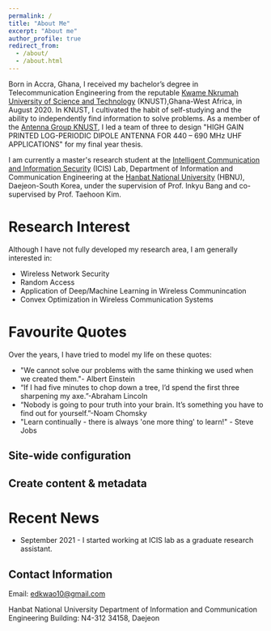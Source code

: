 ```yaml
---
permalink: /
title: "About Me"
excerpt: "About me"
author_profile: true
redirect_from: 
  - /about/
  - /about.html
---
```


Born in Accra, Ghana, I received my bachelor’s degree in Telecommunication Engineering from the reputable [Kwame Nkrumah University of Science and Technology](https://www.knust.edu.gh/) (KNUST),Ghana-West Africa, in August 2020. In KNUST, I cultivated the habit of self-studying and the ability to independently find information to solve problems. As a member of the [Antenna Group KNUST](https://antennagroupknust.com/), I led a team of three to design "HIGH GAIN PRINTED LOG-PERIODIC DIPOLE
ANTENNA FOR 440 – 690 MHz UHF APPLICATIONS" for my final year thesis.

I am currently a master's research student at the [Intelligent Communication and Information Security](https://sites.google.com/view/hbnu-icis/home?authuser=0) (ICIS) Lab, Department of Information and Communication Engineering at the [Hanbat National University](https://www.hanbat.ac.kr/eng/) (HBNU), Daejeon-South Korea, under the supervision of Prof. Inkyu Bang and co-supervised by Prof. Taehoon Kim. 

Research Interest
======
Although I have not fully developed my research area, I am generally interested in:
* Wireless Network Security
* Random Access
* Application of Deep/Machine Learning in Wireless Communincation
* Convex Optimization in Wireless Communication Systems


Favourite Quotes
======
Over the years, I have tried to model my life on these quotes:
* "We cannot solve our problems with the same thinking we used when we created them."- Albert Einstein
* “If I had five minutes to chop down a tree, I’d spend the first three sharpening my axe.”-Abraham Lincoln
* “Nobody is going to pour truth into your brain. It’s something you have to find out for yourself.”-Noam Chomsky
* "Learn continually - there is always 'one more thing' to learn!" - Steve Jobs

Site-wide configuration
------


Create content & metadata
------

Recent News
======
* September 2021 - I started working at ICIS lab as a graduate research assistant.


Contact Information
------
Email: edkwao10@gmail.com

Hanbat National University
Department of Information and Communication Engineering 
Building: N4-312
34158, Daejeon
